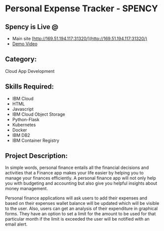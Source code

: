 # Personal Expense Tracker - SPENCY

## Spency is Live @ 
 * Main site [http://169.51.194.117:31320/](http://169.51.194.117:31320/)
 * [Demo Video](https://youtu.be/RcO0kYkbAzY)

## Category: 
Cloud App Development

## Skills Required:
* IBM Cloud
* HTML
* Javascript
* IBM Cloud Object Storage
* Python-Flask
* Kubernetes
* Docker
* IBM DB2
* IBM Container Registry

## Project Description:

In simple words, personal finance entails all the financial decisions and activities that a Finance app makes your life easier by helping you to manage your finances efficiently. A personal finance app will not only help you with budgeting and accounting but also give you helpful insights about money management.

Personal finance applications will ask users to add their expenses and based on their expenses wallet balance will be updated which will be visible to the user.  Also, users can get an analysis of their expenditure in graphical forms. They have an option to set a limit for the amount to be used for that particular month if the limit is exceeded the user will be notified with an email alert.
